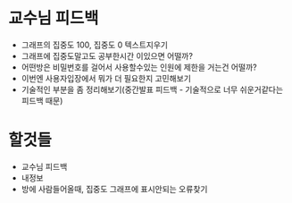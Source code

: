 # 교수님 피드백

- 그래프의 집중도 100, 집중도 0 텍스트지우기
- 그래프에 집중도말고도 공부한시간 이있으면 어떨까?
- 어떤방은 비밀번호를 걸어서 사용할수있는 인원에 제한을 거는건 어떨까?
- 이번엔 사용자입장에서 뭐가 더 필요한지 고민해보기
- 기술적인 부분을 좀 정리해보기(중간발표 피드백 - 기술적으로 너무 쉬운거같다는 피드백 때문)

# 할것들

- 교수님 피드백
- 내정보
- 방에 사람들어올때, 집중도 그래프에 표시안되는 오류찾기
